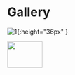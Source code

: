 # Gallery

![1](https://github.com/ACES-GNDEC/EVENTS/blob/main/20190927_164041-1.jpg){:height="36px" }

<img src="https://github.com/ACES-GNDEC/EVENTS/blob/main/20190927_164041-1.jpg" width="80" height="60">
